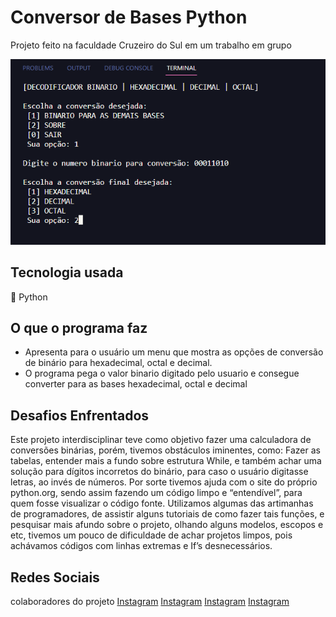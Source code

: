 # Conversor de Bases Python
Projeto feito na faculdade Cruzeiro do Sul em um trabalho em grupo 
<p align:center>
    <img  src="captura1.png" width: 200 title="terminal programa">
</p>

## Tecnologia usada
🐍 Python

## O que o programa faz
+ Apresenta para o usuário um menu que mostra as opções de conversão de binário para hexadecimal, octal e decimal. 
+ O programa pega o valor binario digitado pelo usuario e consegue converter para as bases hexadecimal, octal e decimal

## Desafios Enfrentados
Este projeto interdisciplinar teve como objetivo fazer uma calculadora de conversões binárias, porém, tivemos obstáculos iminentes, como: Fazer as tabelas, entender mais a fundo sobre estrutura While, e também achar uma solução para dígitos incorretos do binário, para caso o usuário digitasse letras, ao invés de números. Por sorte tivemos ajuda com o site do próprio python.org, sendo assim fazendo um código limpo e “entendível”, para quem fosse visualizar o código fonte. Utilizamos algumas das artimanhas de programadores, de assistir alguns tutoriais de como fazer tais funções, e pesquisar mais afundo sobre o projeto, olhando alguns modelos, escopos e etc, tivemos um pouco de dificuldade de achar projetos limpos, pois achávamos códigos com linhas extremas e If’s desnecessários.

## Redes Sociais
colaboradores do projeto
[Instagram](https://www.instagram.com/leozuzi/)
[Instagram](https://www.instagram.com/guima____/)
[Instagram](https://www.instagram.com/victor_hugo1337/)
[Instagram](https://www.instagram.com/fabrnunes_/)
